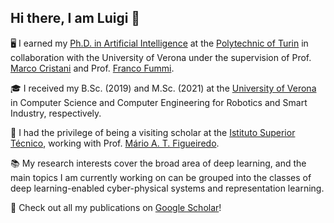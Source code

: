 ## Hi there, I am Luigi 👋

🖥️ I earned my [Ph.D. in Artificial Intelligence](https://www.phd-ai.it/en/359-2/) at the [Polytechnic of Turin](https://www.polito.it/index.php?lang=en) in collaboration with the University of Verona 
under the supervision of Prof. [Marco Cristani](https://www.dimi.univr.it/?ent=persona&id=218&lang=en) and Prof. [Franco Fummi](https://www.dimi.univr.it/?ent=persona&id=59&lang=en).

🎓 I received my B.Sc. (2019) and M.Sc. (2021) at the [University of Verona](https://www.univr.it/en/home) in Computer Science and Computer Engineering for Robotics and Smart Industry, respectively.

📌 I had the privilege of being a visiting scholar at the [Istituto Superior Técnico](https://tecnico.ulisboa.pt/en), working with Prof. [Mário A. T. Figueiredo](http://www.lx.it.pt/~mtf/).

📚 My research interests cover the broad area of deep learning, and the main topics I am currently working on can be grouped into the classes of deep learning-enabled cyber-physical systems and representation learning.

📄 Check out all my publications on [Google Scholar](https://scholar.google.com/citations?user=sVTnbPYAAAAJ&hl=en)!
